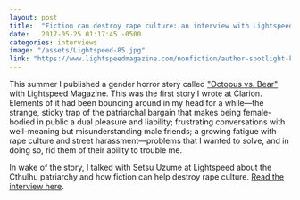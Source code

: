 ```yaml
---
layout: post
title:  "Fiction can destroy rape culture: an interview with Lightspeed" 
date:   2017-05-25 01:17:45 -0500
categories: interviews
image: "/assets/Lightspeed-85.jpg"
link: "https://www.lightspeedmagazine.com/nonfiction/author-spotlight-kendra-fortmeyer/"
---
```

This summer I published a gender horror story called ["Octopus vs. Bear"][story] with Lightspeed Magazine. This was the first story I wrote at Clarion. Elements of it had been bouncing around in my head for a while—the strange, sticky trap of the patriarchal bargain that makes being female-bodied in public a dual pleasure and liability; frustrating conversations with well-meaning but misunderstanding male friends; a growing fatigue with rape culture and street harassment—problems that I wanted to solve, and in doing so, rid them of their ability to trouble me.

In wake of the story, I talked with Setsu Uzume at Lightspeed about the Cthulhu patriarchy and how fiction can help destroy rape culture. [Read the interview here]({{page.link}}).

[story]: https://www.lightspeedmagazine.com/fiction/octopus-vs-bear/

